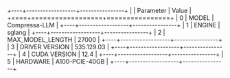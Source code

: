 +----+------------------+----------------+
|    | Parameter        | Value          |
+====+==================+================+
|  0 | MODEL            | Compressa-LLM  |
+----+------------------+----------------+
|  1 | ENGINE           | sglang         |
+----+------------------+----------------+
|  2 | MAX_MODEL_LENGTH | 27000          |
+----+------------------+----------------+
|  3 | DRIVER VERSION   | 535.129.03     |
+----+------------------+----------------+
|  4 | CUDA VERSION     | 12.4           |
+----+------------------+----------------+
|  5 | HARDWARE         | A100-PCIE-40GB |
+----+------------------+----------------+
